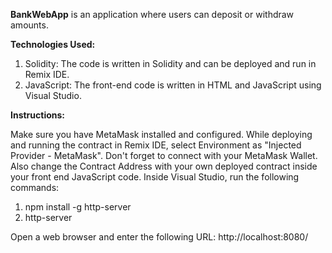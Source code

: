 **BankWebApp**
is an application where users can deposit or withdraw amounts.

**Technologies Used:**

1. Solidity: The code is written in Solidity and can be deployed and run in Remix IDE.
2. JavaScript: The front-end code is written in HTML and JavaScript using Visual Studio.

**Instructions:**

Make sure you have MetaMask installed and configured.
While deploying and running the contract in Remix IDE, select Environment as "Injected Provider - MetaMask".
Don't forget to connect with your MetaMask Wallet.
Also change the Contract Address with your own deployed contract inside your front end JavaScript code.
Inside Visual Studio, run the following commands:
1. npm install -g http-server
2. http-server

Open a web browser and enter the following URL: http://localhost:8080/
